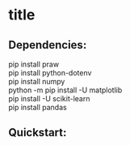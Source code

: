 # title

## Dependencies:
pip install praw  
pip install python-dotenv  
pip install numpy  
python -m pip install -U matplotlib  
pip install -U scikit-learn  
pip install pandas  

## Quickstart:
